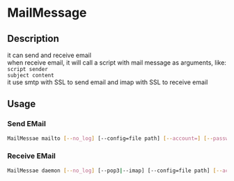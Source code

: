 # MailMessage
## Description
it can send and receive email <br>
when receive email, it will call a script with mail message as arguments, like: <code> script sender subject content</code> <br>
it use smtp with SSL to send email and imap with SSL to receive email <br>
## Usage
### Send EMail
```bash
MailMessae mailto [--no_log] [--config=file path] [--account=] [--password=] [--smtp_server=] [--smtp_port=] [--sender=] --recipient= --subject= message
```
### Receive EMail
```bash
MailMessae daemon [--no_log] [--pop3|--imap] [--config=file path] [--account=] [--password=] [--imap_server=] [--imap_port=] [--pop3_server=] [--pop3_port=] --script=
```
